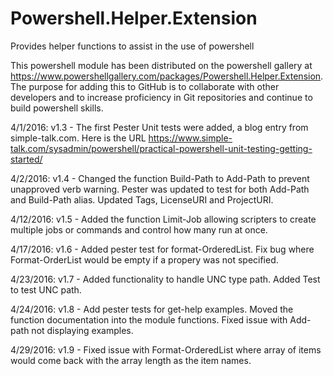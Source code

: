 # Powershell.Helper.Extension
Provides helper functions to assist in the use of powershell

This powershell module has been distributed on the powershell gallery at 
https://www.powershellgallery.com/packages/Powershell.Helper.Extension. 
The purpose for adding this to GitHub is to collaborate with other developers 
and to increase proficiency in Git repositories and continue to build powershell skills.

4/1/2016: v1.3 - The first Pester Unit tests were added, a blog entry from simple-talk.com. Here is the URL https://www.simple-talk.com/sysadmin/powershell/practical-powershell-unit-testing-getting-started/

4/2/2016: v1.4 - Changed the function Build-Path to Add-Path to prevent unapproved verb warning. Pester was updated to test for both Add-Path and Build-Path alias. Updated Tags, LicenseURI and ProjectURI.

4/12/2016: v1.5 - Added the function Limit-Job allowing scripters to create multiple jobs or commands and control how many run at once.

4/17/2016: v1.6 - Added pester test for format-OrderedList. Fix bug where Format-OrderList would be empty if a propery was not specified. 

4/23/2016: v1.7 - Added functionality to handle UNC type path. Added Test to test UNC path.

4/24/2016: v1.8 - Add pester tests for get-help examples. Moved the function documentation into the module functions. Fixed issue with Add-path not displaying examples. 

4/29/2016: v1.9 - Fixed issue with Format-OrderedList where array of items would come back with the array length as the item names. 